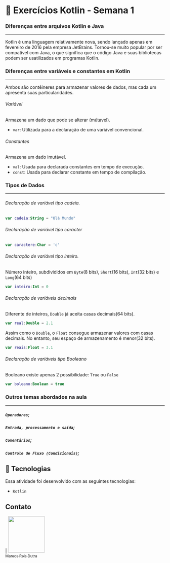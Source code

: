 # :memo: Exercícios Kotlin - Semana 1

### Diferenças entre arquivos Kotlin e Java
<hr>
Kotlin é uma linguagem relativamente nova, sendo lançado apenas em fevereiro de 2016 pela empresa JetBrains. Tornou-se muito popular por ser compatível com Java, o que significa que o código Java e suas bibliotecas podem ser usatilizados em programas Kotlin.

### Diferenças entre variáveis e constantes em Kotlin
<hr>
Ambos são contêineres para armazenar valores de dados, mas cada um apresenta suas particularidades.

###### Variável
Armazena um dado que pode se alterar (mútavel).
- ``var``: Utilizada para a declaração de uma variável convencional.
###### Constantes
Armazena um dado imutável.
    
- ``val``: Usada para declarada constantes em tempo de execução.
- ``const``: Usada para declarar constante em tempo de compilação.

### Tipos de Dados
<hr>

###### Declaração de variável tipo cadeia.
~~~kotlin
var cadeia:String = "Olá Mundo"
~~~

###### Declaração de variável tipo caracter
~~~kotlin
var caractere:Char = 'c'
~~~

###### Declaração de variável tipo inteiro.
Número inteiro, subdivididos em ``Byte``(8 bits), ``Short``(16 bits), ``Int``(32 bits) e ``Long``(64 bits)
~~~kotlin
var inteiro:Int = 0
~~~
###### Declaração de variáveis decimais
Diferente de inteiros, ``Double`` já aceita casas decimais(64 bits).
~~~kotlin
var real:Double = 2.1
~~~
Assim como o ``Double``, o ``Float`` consegue armazenar valores com casas decimais. No entanto, seu espaço de armazenamento é menor(32 bits).
~~~kotlin
var reais:Float = 3.1
~~~
###### Declaração de  variáveis tipo Booleano
Booleano existe apenas 2 possibilidade: ``True`` ou ``False``
~~~kotlin
var boleano:Boolean = true
~~~
### Outros temas abordados na aula
<hr>

##### ``Operadores``; 
##### ``Entrada, processamento e saída``; 
##### ``Comentários``;
##### ``Controle de Fluxo (Condicionais)``; 

    
## 🚀 Tecnologias

Essa atividade foi desenvolvido com as seguintes tecnologias:

- ``Kotlin``

## Contato

| [<img src="https://avatars.githubusercontent.com/u/112917982?v=4" width=115><br><sub>Marcos Reis Dutra</sub>](https://github.com/Marqueba)

